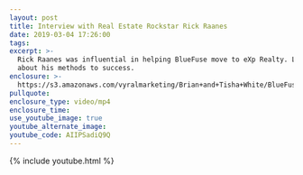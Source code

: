 ```yaml
---
layout: post
title: Interview with Real Estate Rockstar Rick Raanes
date: 2019-03-04 17:26:00
tags:
excerpt: >-
  Rick Raanes was influential in helping BlueFuse move to eXp Realty. Learn more
  about his methods to success.
enclosure: >-
  https://s3.amazonaws.com/vyralmarketing/Brian+and+Tisha+White/BlueFuse+Realty-+How+to+Buy+and+Sell+Homes+Simultaneously.mp4
pullquote:
enclosure_type: video/mp4
enclosure_time:
use_youtube_image: true
youtube_alternate_image:
youtube_code: AIIPSadiQ9Q
---
```


{% include youtube.html %}